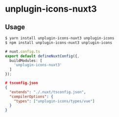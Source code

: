 # unplugin-icons-nuxt3

## Usage

```bash
$ yarn install unplugin-icons-nuxt3 unplugin-icons
$ npm install unplugin-icons-nuxt3 unplugin-icons
```

```ts
# nuxt.config.ts
export default defineNuxtConfig({,
  buildModules: [
    'unplugin-icons-nuxt3'
  ]
});
```

```json
# tsconfig.json
{
  "extends": "./.nuxt/tsconfig.json",
  "compilerOptions": {
    "types": ["unplugin-icons/types/vue"]
  }
}
```
